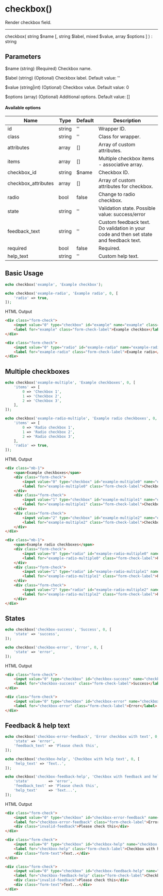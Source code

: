 # checkbox()

Render checkbox field.

---

checkbox( string $name [, string $label, mixed $value, array $options ] ) : string

## Parameters

$name (string) (Required) Checkbox name.

$label (string) (Optional) Checkbox label. Default value: ''

$value (string|int) (Optional) Checkbox value. Default value: 0

$options (array) (Optional) Additional options. Default value: []

#### Available options

| Name                | Type   | Default | Description                                                                            |
|---------------------|--------|---------|----------------------------------------------------------------------------------------|
| id                  | string | ''      | Wrapper ID.                                                                            |
| class               | string | ''      | Class for wrapper.                                                                     |
| attributes          | array  | []      | Array of custom attributes.                                                            |
| items               | array  | []      | Multiple checkbox items - associative array.                                           |
| checkbox_id         | string | $name   | Checkbox ID.                                                                           |
| checkbox_attributes | array  | []      | Array of custom attributes for checkbox.                                               |
| radio               | bool   | false   | Change to radio checkbox.                                                              |
| state               | string | ''      | Validation state. Possible value: success/error                                        |
| feedback_text       | string | ''      | Custom feedback text. Do validation in your code and then set state and feedback text. |
| required            | bool   | false   | Required.                                                                              |
| help_text           | string | ''      | Custom help text.                                                                      |

## Basic Usage

```php
echo checkbox('example', 'Example checkbox');

echo checkbox('example-radio', 'Example radio', 0, [
    'radio' => true,
]);
```

<span class="html-output">HTML Output</span>

```html
<div class="form-check">
    <input value="0" type="checkbox" id="example" name="example" class="form-check-input" aria-label="Example checkbox">
    <label for="example" class="form-check-label">Example checkbox</label>
</div>

<div class="form-check">
    <input value="0" type="radio" id="example-radio" name="example-radio" class="form-check-input" aria-label="Example radio">
    <label for="example-radio" class="form-check-label">Example radio</label>
</div>
```

## Multiple checkboxes

```php
echo checkbox('example-multiple', 'Example checkboxes', 0, [
    'items' => [
        0 => 'Checkbox 1',
        1 => 'Checkbox 2',
        2 => 'Checkbox 3',
    ],
]);

echo checkbox('example-radio-multiple', 'Example radio checkboxes', 0, [
    'items' => [
        0 => 'Radio checkbox 1',
        1 => 'Radio checkbox 2',
        2 => 'Radio checkbox 3',
    ],
    'radio' => true,
]);
```

<span class="html-output">HTML Output</span>

```html
<div class="mb-1">
    <span>Example checkboxes</span>
    <div class="form-check">
        <input value="0" type="checkbox" id="example-multiple0" name="example-multiple" class="form-check-input" checked="">
        <label for="example-multiple0" class="form-check-label">Checkbox 1</label>
    </div>
    <div class="form-check">
        <input value="1" type="checkbox" id="example-multiple1" name="example-multiple" class="form-check-input">
        <label for="example-multiple1" class="form-check-label">Checkbox 2</label>
    </div>
    <div class="form-check">
        <input value="2" type="checkbox" id="example-multiple2" name="example-multiple" class="form-check-input">
        <label for="example-multiple2" class="form-check-label">Checkbox 3</label>
    </div>
</div>

<div class="mb-1">
    <span>Example radio checkboxes</span>
    <div class="form-check">
        <input value="0" type="radio" id="example-radio-multiple0" name="example-radio-multiple" class="form-check-input" checked="">
        <label for="example-radio-multiple0" class="form-check-label">Radio checkbox 1</label>
    </div>
    <div class="form-check">
        <input value="1" type="radio" id="example-radio-multiple1" name="example-radio-multiple" class="form-check-input">
        <label for="example-radio-multiple1" class="form-check-label">Radio checkbox 2</label>
    </div>
    <div class="form-check">
        <input value="2" type="radio" id="example-radio-multiple2" name="example-radio-multiple" class="form-check-input">
        <label for="example-radio-multiple2" class="form-check-label">Radio checkbox 3</label>
    </div>
</div>
```

## States

```php
echo checkbox('checkbox-success', 'Success', 0, [
    'state' => 'success',
]);

echo checkbox('checkbox-error', 'Error', 0, [
    'state' => 'error',
]);
```

<span class="html-output">HTML Output</span>

```html
<div class="form-check">
    <input value="0" type="checkbox" id="checkbox-success" name="checkbox-success" class="form-check-input is-valid" aria-label="Success">
    <label for="checkbox-success" class="form-check-label">Success</label>
</div>

<div class="form-check">
    <input value="0" type="checkbox" id="checkbox-error" name="checkbox-error" class="form-check-input is-invalid" aria-label="Error">
    <label for="checkbox-error" class="form-check-label">Error</label>
</div>
```

## Feedback & help text

```php
echo checkbox('checkbox-error-feedback', 'Error checkbox with text', 0, [
    'state' => 'error',
    'feedback_text' => 'Please check this',
]);

echo checkbox('checkbox-help', 'Checkbox with help text', 0, [
    'help_text' => 'Text..',
]);

echo checkbox('checkbox-feedback-help', 'Checkbox with feedback and help text', 0, [
    'state'         => 'error',
    'feedback_text' => 'Please check this',
    'help_text'     => 'Text...',
]);
```

<span class="html-output">HTML Output</span>

```html
<div class="form-check">
    <input value="0" type="checkbox" id="checkbox-error-feedback" name="checkbox-error-feedback" class="form-check-input is-invalid" aria-label="Error checkbox with text">
    <label for="checkbox-error-feedback" class="form-check-label">Error checkbox with text</label>
    <div class="invalid-feedback">Please check this</div>
</div>

<div class="form-check">
    <input value="0" type="checkbox" id="checkbox-help" name="checkbox-help" class="form-check-input" aria-label="Checkbox with help text">
    <label for="checkbox-help" class="form-check-label">Checkbox with help text</label>
    <div class="form-text">Text..</div>
</div>

<div class="form-check">
    <input value="0" type="checkbox" id="checkbox-feedback-help" name="checkbox-feedback-help" class="form-check-input is-invalid" aria-label="Checkbox with feedback and help text">
    <label for="checkbox-feedback-help" class="form-check-label">Checkbox with feedback and help text</label>
    <div class="invalid-feedback">Please check this</div>
    <div class="form-text">Text...</div>
</div>
```
